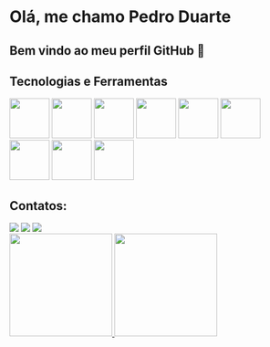 # Olá, me chamo Pedro Duarte
## Bem vindo ao meu perfil GitHub 👋

##  Tecnologias e Ferramentas

<img loading="lazy" src="https://cdn.jsdelivr.net/gh/devicons/devicon@latest/icons/git/git-original-wordmark.svg" width="70" height="70" />   <img loading="lazy" src="https://cdn.jsdelivr.net/gh/devicons/devicon@latest/icons/hibernate/hibernate-original.svg" width="70" height="70" />   <img loading="lazy" src="https://cdn.jsdelivr.net/gh/devicons/devicon@latest/icons/java/java-original-wordmark.svg" width="70" height="70" />   <img loading="lazy" src="https://cdn.jsdelivr.net/gh/devicons/devicon@latest/icons/mongodb/mongodb-original.svg" width="70" height="70" />   <img loading="lazy" src="https://cdn.jsdelivr.net/gh/devicons/devicon@latest/icons/mysql/mysql-original-wordmark.svg" width="70" height="70" />   <img loading="lazy" src="https://cdn.jsdelivr.net/gh/devicons/devicon@latest/icons/numpy/numpy-original-wordmark.svg" width="70" height="70" />   <img loading="lazy" src="https://cdn.jsdelivr.net/gh/devicons/devicon@latest/icons/pandas/pandas-plain-wordmark.svg" width="70" height="70" />   <img loading="lazy" src="https://cdn.jsdelivr.net/gh/devicons/devicon@latest/icons/postgresql/postgresql-original.svg" width="70" height="70" />   <img loading="lazy" src="https://cdn.jsdelivr.net/gh/devicons/devicon@latest/icons/python/python-original.svg" width="70" height="70"/>

## Contatos: 

</div>
<a href="https://www.linkedin.com/in/pedrolimaduarte/" target="_blank"><img loading="lazy" src="https://img.shields.io/badge/-LinkedIn-%230077B5?style=for-the-badge&logo=linkedin&logoColor=white" target="_blank"></a>
<a href="https://www.instagram.com/pedroduuarte/" target="_blank"><img loading="lazy" src="https://img.shields.io/badge/-Instagram-%23E4405F?style=for-the-badge&logo=instagram&logoColor=white" target="_blank"></a> 
<a href="mailto:pdrlimaduarte@gmail.com"><img loading="lazy" src="https://img.shields.io/badge/Gmail-D14836?style=for-the-badge&logo=gmail&logoColor=white" target="_blank"></a>          


<div>
<a href="https://github.com/pedroduuarte">
<img loading="lazy" height="180em" src="https://github-readme-stats.vercel.app/api/top-langs/?username=pedroduuarte&layout=compact&langs_count=7&theme=dracula"/>
<img loading="lazy" height="180em" src="https://github-readme-stats.vercel.app/api?username=pedroduuarte&show_icons=true&theme=dracula&include_all_commits=true&count_private=true"/>
</div>
          
          
          
          
          
          
